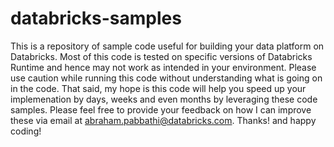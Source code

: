 # databricks-samples

This is a repository of sample code useful for building your data platform on Databricks. Most of this code is tested on specific versions of Databricks Runtime and hence may not work as intended in your environment. Please use caution while running this code without understanding what is going on in the code. That said, my hope is this code will help you speed up your implemenation by days, weeks and even months by leveraging these code samples. Please feel free to provide your feedback on how I can improve these via email at abraham.pabbathi@databricks.com. Thanks! and happy coding!

